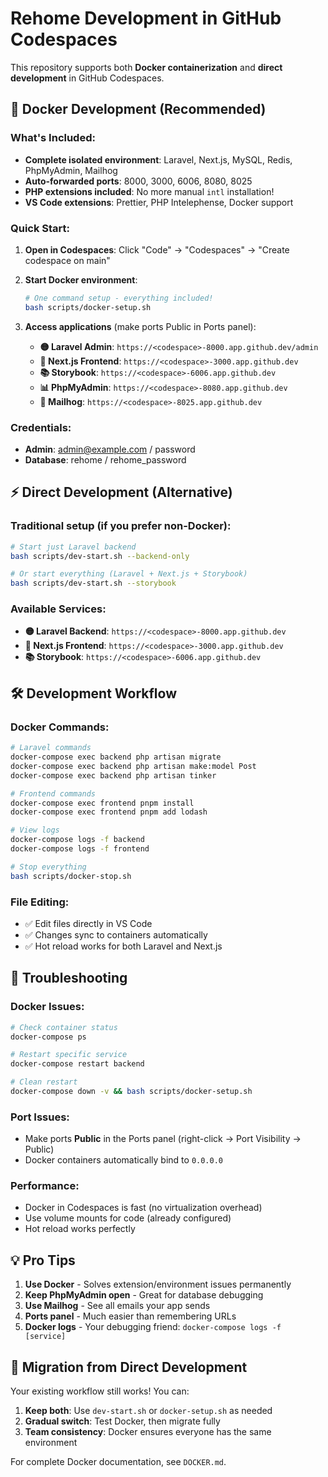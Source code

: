 # Rehome Development in GitHub Codespaces

This repository supports both **Docker containerization** and **direct development** in GitHub Codespaces.

## 🐳 Docker Development (Recommended)

### **What's Included:**
- **Complete isolated environment**: Laravel, Next.js, MySQL, Redis, PhpMyAdmin, Mailhog
- **Auto-forwarded ports**: 8000, 3000, 6006, 8080, 8025
- **PHP extensions included**: No more manual `intl` installation!
- **VS Code extensions**: Prettier, PHP Intelephense, Docker support

### **Quick Start:**
1. **Open in Codespaces**: Click "Code" → "Codespaces" → "Create codespace on main"

2. **Start Docker environment**:
   ```bash
   # One command setup - everything included!
   bash scripts/docker-setup.sh
   ```

3. **Access applications** (make ports Public in Ports panel):
   - **🟡 Laravel Admin**: `https://<codespace>-8000.app.github.dev/admin`
   - **🔵 Next.js Frontend**: `https://<codespace>-3000.app.github.dev`
   - **📚 Storybook**: `https://<codespace>-6006.app.github.dev`
   - **📊 PhpMyAdmin**: `https://<codespace>-8080.app.github.dev`
   - **📧 Mailhog**: `https://<codespace>-8025.app.github.dev`

### **Credentials:**
- **Admin**: admin@example.com / password
- **Database**: rehome / rehome_password

## ⚡ Direct Development (Alternative)

### **Traditional setup** (if you prefer non-Docker):
```bash
# Start just Laravel backend
bash scripts/dev-start.sh --backend-only

# Or start everything (Laravel + Next.js + Storybook)
bash scripts/dev-start.sh --storybook
```

### **Available Services:**
- **🟡 Laravel Backend**: `https://<codespace>-8000.app.github.dev`
- **🔵 Next.js Frontend**: `https://<codespace>-3000.app.github.dev` 
- **📚 Storybook**: `https://<codespace>-6006.app.github.dev`

## 🛠️ Development Workflow

### **Docker Commands:**
```bash
# Laravel commands
docker-compose exec backend php artisan migrate
docker-compose exec backend php artisan make:model Post
docker-compose exec backend php artisan tinker

# Frontend commands  
docker-compose exec frontend pnpm install
docker-compose exec frontend pnpm add lodash

# View logs
docker-compose logs -f backend
docker-compose logs -f frontend

# Stop everything
bash scripts/docker-stop.sh
```

### **File Editing:**
- ✅ Edit files directly in VS Code
- ✅ Changes sync to containers automatically  
- ✅ Hot reload works for both Laravel and Next.js

## 🐛 Troubleshooting

### **Docker Issues:**
```bash
# Check container status
docker-compose ps

# Restart specific service
docker-compose restart backend

# Clean restart
docker-compose down -v && bash scripts/docker-setup.sh
```

### **Port Issues:**
- Make ports **Public** in the Ports panel (right-click → Port Visibility → Public)
- Docker containers automatically bind to `0.0.0.0`

### **Performance:**
- Docker in Codespaces is fast (no virtualization overhead)
- Use volume mounts for code (already configured)
- Hot reload works perfectly

## 💡 Pro Tips

1. **Use Docker** - Solves extension/environment issues permanently
2. **Keep PhpMyAdmin open** - Great for database debugging  
3. **Use Mailhog** - See all emails your app sends
4. **Ports panel** - Much easier than remembering URLs
5. **Docker logs** - Your debugging friend: `docker-compose logs -f [service]`

## 🔄 Migration from Direct Development

Your existing workflow still works! You can:
1. **Keep both**: Use `dev-start.sh` or `docker-setup.sh` as needed
2. **Gradual switch**: Test Docker, then migrate fully
3. **Team consistency**: Docker ensures everyone has the same environment

For complete Docker documentation, see `DOCKER.md`.
